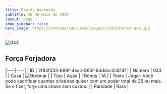 ```yaml
---
title: Era da Ascensão
subtitle: 30 de maio de 2019
layout: page
show_sidebar: false
hero_image: https://archonarcana.com/images/c/c6/Starter-aoa.jpg
---
```


![043](https://cdn.keyforgegame.com/media/card_front/pt/435_043_9G9P2RX3MFR8_pt.png)

## Força Forjadora

|----|----|
| ID | 2f83f333-b89f-4eac-865f-64ddcc2c814f |
| Número | 043 |
| Casa | ![Brobnar](https://archonarcana.com/images/thumb/e/e0/Brobnar.png/22px-Brobnar.png "Brobnar") |
| Tipo | Ação |
| Bônus | 1A |
| Texto | Jogar: Você pode sacrificar quantas criaturas quiser com um poder total de 25 ou mais. Se o fizer, forje uma chave sem custos. |
| Raridade | Rara |
